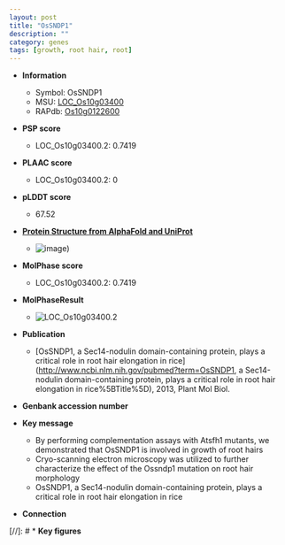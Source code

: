 ```yaml
---
layout: post
title: "OsSNDP1"
description: ""
category: genes
tags: [growth, root hair, root]
---
```


* **Information**  
    + Symbol: OsSNDP1  
    + MSU: [LOC_Os10g03400](http://rice.plantbiology.msu.edu/cgi-bin/ORF_infopage.cgi?orf=LOC_Os10g03400)  
    + RAPdb: [Os10g0122600](http://rapdb.dna.affrc.go.jp/viewer/gbrowse_details/irgsp1?name=Os10g0122600)  

* **PSP score**  
    + LOC_Os10g03400.2: 0.7419 

* **PLAAC score**  
    + LOC_Os10g03400.2: 0 

* **pLDDT score**
    + 67.52

* **[Protein Structure from AlphaFold and UniProt](https://www.uniprot.org/uniprotkb/Q0IZ83/entry#structure)**
    + ![image](https://ricepsp.github.io/images/Q0/AF-Q0IZ83-F1.png))

* **MolPhase score**
    + LOC_Os10g03400.2: 0.7419

* **MolPhaseResult**
    + ![LOC_Os10g03400.2](https://ricepsp.github.io/pictures/LOC_Os10g/LOC_Os10g03400.2.png)

* **Publication**  
    + [OsSNDP1, a Sec14-nodulin domain-containing protein, plays a critical role in root hair elongation in rice](http://www.ncbi.nlm.nih.gov/pubmed?term=OsSNDP1, a Sec14-nodulin domain-containing protein, plays a critical role in root hair elongation in rice%5BTitle%5D), 2013, Plant Mol Biol.

* **Genbank accession number**  

* **Key message**  
    + By performing complementation assays with Atsfh1 mutants, we demonstrated that OsSNDP1 is involved in growth of root hairs
    + Cryo-scanning electron microscopy was utilized to further characterize the effect of the Ossndp1 mutation on root hair morphology
    + OsSNDP1, a Sec14-nodulin domain-containing protein, plays a critical role in root hair elongation in rice

* **Connection**  

[//]: # * **Key figures**  


